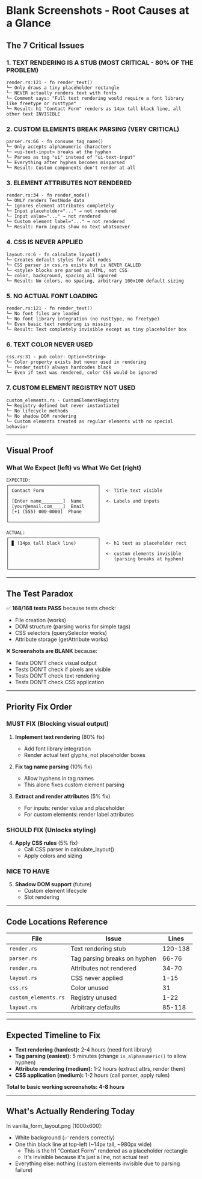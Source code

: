 # Blank Screenshots - Root Causes at a Glance

## The 7 Critical Issues

### 1. TEXT RENDERING IS A STUB (MOST CRITICAL - 80% OF THE PROBLEM)
```
render.rs:121 - fn render_text()
└─ Only draws a tiny placeholder rectangle
└─ NEVER actually renders text with fonts
└─ Comment says: "Full text rendering would require a font library like freetype or rusttype"
└─ Result: h1 "Contact Form" renders as 14px tall black line, all other text INVISIBLE
```

### 2. CUSTOM ELEMENTS BREAK PARSING (VERY CRITICAL)
```
parser.rs:66 - fn consume_tag_name()
└─ Only accepts alphanumeric characters
└─ <ui-text-input> breaks at the hyphen
└─ Parses as tag "ui" instead of "ui-text-input"
└─ Everything after hyphen becomes misparsed
└─ Result: Custom components don't render at all
```

### 3. ELEMENT ATTRIBUTES NOT RENDERED
```
render.rs:34 - fn render_node()
└─ ONLY renders TextNode data
└─ Ignores element attributes completely
└─ Input placeholder="..." → not rendered
└─ Input value="..." → not rendered
└─ Custom element label="..." → not rendered
└─ Result: Form inputs show no text whatsoever
```

### 4. CSS IS NEVER APPLIED
```
layout.rs:6 - fn calculate_layout()
└─ Creates default styles for all nodes
└─ CSS parser in css.rs exists but is NEVER CALLED
└─ <style> blocks are parsed as HTML, not CSS
└─ color, background, spacing all ignored
└─ Result: No colors, no spacing, arbitrary 100x100 default sizing
```

### 5. NO ACTUAL FONT LOADING
```
render.rs:121 - fn render_text()
└─ No font files are loaded
└─ No font library integration (no rusttype, no freetype)
└─ Even basic text rendering is missing
└─ Result: Text completely invisible except as tiny placeholder box
```

### 6. TEXT COLOR NEVER USED
```
css.rs:31 - pub color: Option<String>
└─ Color property exists but never used in rendering
└─ render_text() always hardcodes black
└─ Even if text was rendered, color CSS would be ignored
```

### 7. CUSTOM ELEMENT REGISTRY NOT USED
```
custom_elements.rs - CustomElementRegistry
└─ Registry defined but never instantiated
└─ No lifecycle methods
└─ No shadow DOM rendering
└─ Custom elements treated as regular elements with no special behavior
```

---

## Visual Proof

### What We Expect (left) vs What We Get (right)

```
EXPECTED:
┌─────────────────────────────────┐
│ Contact Form                    │  <- Title text visible
│                                 │
│ [Enter name________]  Name      │  <- Labels and inputs
│ [your@email.com____]  Email     │
│ [+1 (555) 000-0000]  Phone      │
│                                 │
└─────────────────────────────────┘

ACTUAL:
┌─────────────────────────────────┐
│ ▊ (14px tall black line)        │  <- h1 text as placeholder rect
│                                 │
│                                 │  <- custom elements invisible
│                                 │     (parsing breaks at hyphen)
│                                 │
└─────────────────────────────────┘
```

---

## The Test Paradox

✅ **168/168 tests PASS** because tests check:
- File creation (works)
- DOM structure (parsing works for simple tags)
- CSS selectors (querySelector works)
- Attribute storage (getAttribute works)

❌ **Screenshots are BLANK** because:
- Tests DON'T check visual output
- Tests DON'T check if pixels are visible
- Tests DON'T check text rendering
- Tests DON'T check CSS application

---

## Priority Fix Order

### MUST FIX (Blocking visual output)
1. **Implement text rendering** (80% fix)
   - Add font library integration
   - Render actual text glyphs, not placeholder boxes

2. **Fix tag name parsing** (10% fix)
   - Allow hyphens in tag names
   - This alone fixes custom element parsing

3. **Extract and render attributes** (5% fix)
   - For inputs: render value and placeholder
   - For custom elements: render label attributes

### SHOULD FIX (Unlocks styling)
4. **Apply CSS rules** (5% fix)
   - Call CSS parser in calculate_layout()
   - Apply colors and sizing

### NICE TO HAVE
5. **Shadow DOM support** (future)
   - Custom element lifecycle
   - Slot rendering

---

## Code Locations Reference

| File | Issue | Lines |
|------|-------|-------|
| `render.rs` | Text rendering stub | 120-138 |
| `parser.rs` | Tag parsing breaks on hyphen | 66-76 |
| `render.rs` | Attributes not rendered | 34-70 |
| `layout.rs` | CSS never applied | 1-15 |
| `css.rs` | Color unused | 31 |
| `custom_elements.rs` | Registry unused | 1-22 |
| `layout.rs` | Arbitrary defaults | 85-118 |

---

## Expected Timeline to Fix

- **Text rendering (hardest):** 2-4 hours (need font library)
- **Tag parsing (easiest):** 5 minutes (change `is_alphanumeric()` to allow hyphen)
- **Attribute rendering (medium):** 1-2 hours (extract attrs, render them)
- **CSS application (medium):** 1-2 hours (call parser, apply rules)

**Total to basic working screenshots: 4-8 hours**

---

## What's Actually Rendering Today

In vanilla_form_layout.png (1000x600):
- White background (✅ renders correctly)
- One thin black line at top-left (~14px tall, ~980px wide)
  - This is the h1 "Contact Form" rendered as a placeholder rectangle
  - It's invisible because it's just a line, not actual text
- Everything else: nothing (custom elements invisible due to parsing failure)

